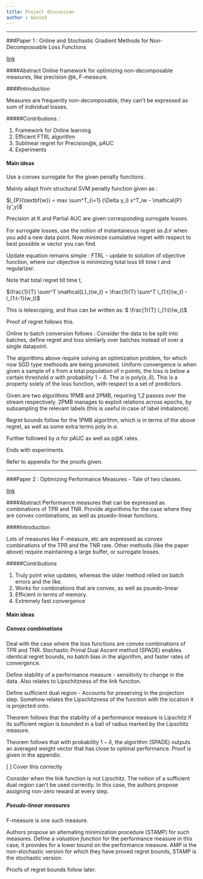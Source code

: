 ```yaml
---
title: Project discussion
author : Govind
---
```


-----------

###Paper 1 : Online and Stochastic Gradient Methods for Non-Decomposoable Loss Functions


[link](http://www.cse.iitk.ac.in/users/purushot/papers/nondecomp.pdf)



####Abstract
Online framework for optimizing non-decomposable measures, like
precision @k, F-measure.


####Introduction

Measures are frequently non-decomposable, they can't be expressed as sum of 
individual losses. 

#####Contributions : 

1. Framework for Online learning
2. Efficient FTRL algorithm
3. Sublinear regret for Precision@k, pAUC
4. Experiments

#### Main ideas


Use a convex surrogate for the given penalty functions.

Mainly adapt from structural SVM penalty function given as : 

$l_{P}(\textbf{w}) = max \sum^T_{i=1} (\Delta y_i) x^T_iw - \mathcal{P}(y',y)$

Precision at K and Partial AUC are given corresponding surrogate losses.


For surrogate losses, use the notion of instantaneous regret as $\Delta \mathcal{L}$ 
when you add a new data point. Now minimize cumulative regret with respect to best
possible $w$ vector you can find.

Update equation remains simple : FTRL - update to solution of objective function, 
where our objective is minimizing total loss till time t and regularizer. 

Note that total regret till time t, 

$\frac{1}{T} \sum^T \mathcal{L}_t(w_t) = \frac{1}{T} \sum^T l_{1:t}(w_t) - l_{1:t-1}(w_t)$


This is telescoping, and thus can be written as: $ \frac{1}{T} l_{1:t}(w_t)$

Proof of regret follows this.


Online to batch conversion follows : Consider the data to be split into batches, define
regret and loss similarly over batches instead of over a single datapoint. 

The algorithms above require solving an optimization problem, for which now SGD
type methosds are being promoted. Uniform convergence is when given a sample of $s$
from a total population of $n$ points, the loss is below a certain threshold 
$\alpha$ with probability $1-\delta$. The $\alpha$ is poly$(s, \delta)$. This
is a property solely of the loss function, with respect to a set of predictors.

Given are two algorithms 1PMB and 2PMB, requiring 1,2 passes over the stream
respectively. 2PMB manages to exploit relations across epochs, by subsampling
the relevant labels (this is useful in case of label imbalance).

Regret bounds follow for the 1PMB algorithm, which is in terms of the above 
regret, as well as some extra terms poly in $\alpha$.

Further followed by $\alpha$ for pAUC as well as p@K rates. 

Ends with experiments. 


Refer to appendix for the proofs given. 

-------


###Paper 2 : Optimizing Performance Measures - Tale of two classes. 


[link](http://www.cse.iitk.ac.in/users/purushot/papers/sgd-tpr-tnr.pdf)


####Abstract
Performance measures that can be expressed as combinations of TPR and
TNR. Provide algorithms for the case where they are convex combinations,
as well as psuedo-linear functions. 


####Introduction

Lots of measures like F-measure, etc are expressed as convex combinations
of the TPR and the TNR rate. Other methods (like the paper above) require
maintaining a large buffer, or surrogate losses. 

#####Contributions 

1. Truly point wise updates, whereas the older method relied on batch
	errors and the like.
2. Works for combinations that are convex, as well as psuedo-linear
3. Efficient in terms of memory.
4. Extremely fast convergence

#### Main ideas

##### Convex combinations

Deal with the case where the loss functions are convex combinations of
TPR and TNR. Stochastic Primal Dual Ascent method (SPADE) enables identical
regret bounds, no batch bias in the algorithm, and faster rates of 
convergence. 

Define stability of a performance measure - sensitivity to change in
the data. Also relates to Lipschitzness of the link funciton.


Define sufficient dual region - Accounts for preserving in the projection
step. Somehow relates the Lipschitzness of the function with the location
it is projected onto. 

Theorem follows that the stability of a performance measure is Lipschitz
if its sufficient region is bounded in a ball of radius marked by the
Lipschitz measure. 

Theorem follows that with probability $1-\delta$, the algorithm (SPADE)
outputs an averaged weight vector that has close to optimal performance.
Proof is given in the appendix. 

[ ] Cover this correctly 

Consider when the link function is not Lipschitz. The notion of a 
sufficient dual region can't be used correctly. In this case, the authors
propose assigning non-zero reward at every step. 



##### Pseudo-linear measures


F-measure is one such measure.

Authors propose an alternating minimization procedure (STAMP) for such 
measures. Define a *valuation function* for the performance measure in this
case, it provides for a lower bound on the performance measure. AMP is the
non-stochastic version for which they have proved regret bounds, STAMP is
the stochastic version.

Proofs of regret bounds follow later. 
